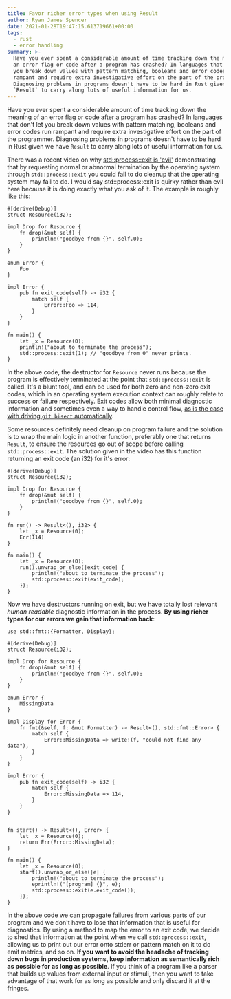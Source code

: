 ```yaml
---
title: Favor richer error types when using Result
author: Ryan James Spencer
date: 2021-01-28T19:47:15.613719661+00:00
tags:
  - rust
  - error handling
summary: >-
  Have you ever spent a considerable amount of time tracking down the meaning of
  an error flag or code after a program has crashed? In languages that don't let
  you break down values with pattern matching, booleans and error codes run
  rampant and require extra investigative effort on the part of the programmer.
  Diagnosing problems in programs doesn't have to be hard in Rust given we have
  `Result` to carry along lots of useful information for us.
---
```


Have you ever spent a considerable amount of time tracking down the meaning of
an error flag or code after a program has crashed? In languages that don't let
you break down values with pattern matching, booleans and error codes run
rampant and require extra investigative effort on the part of the programmer.
Diagnosing problems in programs doesn't have to be hard in Rust given we have
`Result` to carry along lots of useful information for us.

There was a recent video on why [std::process::exit is
'evil'](https://www.youtube.com/watch?v=zQC8T71Y8e4) demonstrating that by
requesting normal or abnormal termination by the operating system through
`std::process::exit` you could fail to do cleanup that the operating system may
fail to do. I would say std::process::exit is quirky rather than evil here
because it is doing exactly what you ask of it. The example is roughly like
this:


```
#[derive(Debug)]
struct Resource(i32);

impl Drop for Resource {
    fn drop(&mut self) {
        println!("goodbye from {}", self.0);
    }
}

enum Error {
    Foo
}

impl Error {
    pub fn exit_code(self) -> i32 {
        match self {
            Error::Foo => 114,
        }
    }
}

fn main() {
    let _x = Resource(0);
    println!("about to terminate the process");
    std::process::exit(1); // "goodbye from 0" never prints.
}
```

In the above code, the destructor for `Resource` never runs because the program
is effectively terminated at the point that `std::process::exit` is called. It's
a blunt tool, and can be used for both zero and non-zero exit codes, which in an
operating system execution context can roughly relate to success or failure
respectively. Exit codes allow both minimal diagnostic information and sometimes
even a way to handle control flow, [as is the case with driving `git bisect`
automatically](https://www.justanotherdot.com/posts/discovering-problematic-commits-with-git-bisect.html).

Some resources definitely need cleanup on program failure and the solution is to
wrap the main logic in another function, preferably one that returns `Result`,
to ensure the resources go out of scope before calling `std::process::exit`. The
solution given in the video has this function returning an exit code (an i32)
for it's error:

```
#[derive(Debug)]
struct Resource(i32);

impl Drop for Resource {
    fn drop(&mut self) {
        println!("goodbye from {}", self.0);
    }
}

fn run() -> Result<(), i32> {
    let _x = Resource(0);
    Err(114)
}

fn main() {
    let _x = Resource(0);
    run().unwrap_or_else(|exit_code| {
        println!("about to terminate the process");
        std::process::exit(exit_code);
    });
}
```

Now we have destructors running on exit, but we have totally lost relevant
*human readable* diagnostic information in the process. **By using richer types
for our errors we gain that information back**:

```
use std::fmt::{Formatter, Display};

#[derive(Debug)]
struct Resource(i32);

impl Drop for Resource {
    fn drop(&mut self) {
        println!("goodbye from {}", self.0);
    }
}

enum Error {
    MissingData
}

impl Display for Error {
    fn fmt(&self, f: &mut Formatter) -> Result<(), std::fmt::Error> {
        match self {
            Error::MissingData => write!(f, "could not find any data"),
        }
    }
}

impl Error {
    pub fn exit_code(self) -> i32 {
        match self {
            Error::MissingData => 114,
        }
    }
}


fn start() -> Result<(), Error> {
    let _x = Resource(0);
    return Err(Error::MissingData);
}

fn main() {
    let _x = Resource(0);
    start().unwrap_or_else(|e| {
        println!("about to terminate the process");
        eprintln!("[program] {}", e);
        std::process::exit(e.exit_code());
    });
}
```

In the above code we can propagate failures from various parts of our program
and we don't have to lose that information that is useful for diagnostics. By
using a method to map the error to an exit code, we decide to shed that
information at the point when we call `std::process::exit`, allowing us
to print out our error onto stderr or pattern match on it to do emit metrics,
and so on. **If you want to avoid the headache of tracking down bugs in production
systems, keep information as semantically rich as possible for as long as
possible**. If you think of a program like a parser that builds up values from
external input or stimuli, then you want to take advantage of that work for as
long as possible and only discard it at the fringes.
